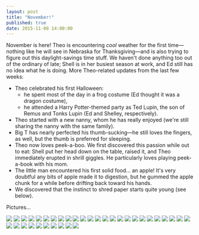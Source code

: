 ```yaml
---
layout: post
title: "November!"
published: true
date: 2015-11-08 14:00:00
---
```


November is here! Theo is encountering *cool* weather for the first time—nothing like he will see in Nebraska for Thanksgiving—and is also trying to figure out this daylight-savings time stuff. We haven't done anything too out of the ordinary of late; Shell is in her busiest season at work, and Ed still has no idea what he is doing. More Theo-related updates from the last few weeks:

- Theo celebrated his first Halloween:
    + he spent most of the day in a frog costume (Ed thought it was a dragon costume),
    + he attended a Harry Potter-themed party as Ted Lupin, the son of Remus and Tonks Lupin (Ed and Shelley, respectively).
- Theo started with a new nanny, whom he has really enjoyed (we're still sharing the nanny with the same family).
- Big T has nearly perfected his thumb-sucking—he still loves the fingers, as well, but the thumb is preferred for sleeping.
- Theo now loves peek-a-boo. We first discovered this passion while out to eat: Shell put her head down on the table, raised it, and Theo immediately erupted in shrill giggles. He particularly loves playing peek-a-book with his mom.
- The little man encountered his first solid food... an apple! It's very doubtful any bits of apple made it to digestion, but he gummed the apple chunk for a while before drifting back toward his hands.
- We discovered that the instinct to shred paper starts quite young (see below).

Pictures...

![](https://dl.dropboxusercontent.com/u/72656879/Theo/Sets15Favorites/DSCF9216.jpg)
![](https://dl.dropboxusercontent.com/u/72656879/Theo/Sets15Favorites/DSCF9220.jpg)
![](https://dl.dropboxusercontent.com/u/72656879/Theo/Sets15Favorites/DSCF9225.jpg)
![](https://dl.dropboxusercontent.com/u/72656879/Theo/Sets15Favorites/DSCF9234.jpg)
![](https://dl.dropboxusercontent.com/u/72656879/Theo/Sets15Favorites/DSCF9250.jpg)
![](https://dl.dropboxusercontent.com/u/72656879/Theo/Sets15Favorites/DSCF9275.jpg)
![](https://dl.dropboxusercontent.com/u/72656879/Theo/Sets15Favorites/DSCF9284.jpg)
![](https://dl.dropboxusercontent.com/u/72656879/Theo/Sets15Favorites/DSCF9295.jpg)
![](https://dl.dropboxusercontent.com/u/72656879/Theo/Sets15Favorites/DSCF9300.jpg)
![](https://dl.dropboxusercontent.com/u/72656879/Theo/Sets15Favorites/DSCF9312.jpg)
![](https://dl.dropboxusercontent.com/u/72656879/Theo/Sets15Favorites/DSCF9353.jpg)
![](https://dl.dropboxusercontent.com/u/72656879/Theo/Sets15Favorites/DSCF9372.jpg)
![](https://dl.dropboxusercontent.com/u/72656879/Theo/Sets15Favorites/DSCF9375.jpg)
![](https://dl.dropboxusercontent.com/u/72656879/Theo/Sets15Favorites/DSCF9386.jpg)
![](https://dl.dropboxusercontent.com/u/72656879/Theo/Sets15Favorites/DSCF9391.jpg)
![](https://dl.dropboxusercontent.com/u/72656879/Theo/Sets15Favorites/DSCF9408.jpg)
![](https://dl.dropboxusercontent.com/u/72656879/Theo/Sets15Favorites/DSCF9413.jpg)
![](https://dl.dropboxusercontent.com/u/72656879/Theo/Sets15Favorites/DSCF9421.jpg)
![](https://dl.dropboxusercontent.com/u/72656879/Theo/Sets15Favorites/DSCF9446.jpg)
![](https://dl.dropboxusercontent.com/u/72656879/Theo/Sets15Favorites/DSCF9459.jpg)
![](https://dl.dropboxusercontent.com/u/72656879/Theo/Sets15Favorites/DSCF9498.jpg)
![](https://dl.dropboxusercontent.com/u/72656879/Theo/Sets15Favorites/DSCF9509.jpg)
![](https://dl.dropboxusercontent.com/u/72656879/Theo/Sets15Favorites/DSCF9528.jpg)
![](https://dl.dropboxusercontent.com/u/72656879/Theo/Sets15Favorites/DSCF9530.jpg)
![](https://dl.dropboxusercontent.com/u/72656879/Theo/Sets15Favorites/DSCF9539.jpg)
![](https://dl.dropboxusercontent.com/u/72656879/Theo/Sets15Favorites/DSCF9549.jpg)
![](https://dl.dropboxusercontent.com/u/72656879/Theo/Sets15Favorites/DSCF9553.jpg)
![](https://dl.dropboxusercontent.com/u/72656879/Theo/Sets15Favorites/DSCF9561.jpg)
![](https://dl.dropboxusercontent.com/u/72656879/Theo/Sets15Favorites/DSCF9570.jpg)
![](https://dl.dropboxusercontent.com/u/72656879/Theo/Sets15Favorites/DSCF9578.jpg)
![](https://dl.dropboxusercontent.com/u/72656879/Theo/Sets15Favorites/DSCF9584.jpg)
![](https://dl.dropboxusercontent.com/u/72656879/Theo/Sets15Favorites/DSCF9597.jpg)
![](https://dl.dropboxusercontent.com/u/72656879/Theo/Sets15Favorites/DSCF9598.jpg)
![](https://dl.dropboxusercontent.com/u/72656879/Theo/Sets15Favorites/DSCF9655.jpg)
![](https://dl.dropboxusercontent.com/u/72656879/Theo/Sets15Favorites/DSCF9671.jpg)
